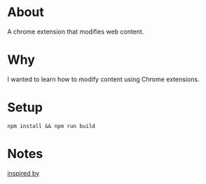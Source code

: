# About

A chrome extension that modifies web content.

# Why

I wanted to learn how to modify content using Chrome extensions.

# Setup

    npm install && npm run build

# Notes

[inspired by](https://medium.com/javascript-in-plain-english/how-to-create-google-chrome-extension-using-react-js-5c9e343323ff)




